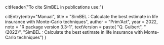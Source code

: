citHeader("To cite SimBEL in publications use:")


citEntry(entry="Manual",
         title = "SimBEL : Calculate the best estimate in life insurance with Monte-Carlo techniques",
         author = "Prim'Act",
	        year = 2022,
         note = "R package version 3.3-1",
         textVersion =
	 paste(	"Q. Guibert",
		"(2022)",
	       	"SimBEL : Calculate the best estimate in life insurance with Monte-Carlo techniques")
)
